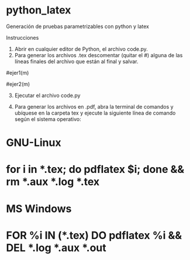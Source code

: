 # python_latex
Generación de pruebas parametrizables con python y latex


Instrucciones

1. Abrir en cualquier editor de Python, el archivo code.py.
2. Para generar los archivos .tex descomentar (quitar el #) alguna de las líneas finales
del archivo que están al final y salvar.

#ejer1(m)

#ejer2(m)


3. Ejecutar el archivo code.py

4. Para generar los archivos en .pdf, abra la terminal de comandos y ubíquese en la carpeta tex
y ejecute la siguiente línea de comando según el sistema operativo:

# GNU-Linux
# for i in *.tex; do pdflatex $i; done && rm *.aux *.log *.tex

# MS Windows
#  FOR \%i IN (*.tex) DO pdflatex %i &&  DEL *.log *.aux *.out
